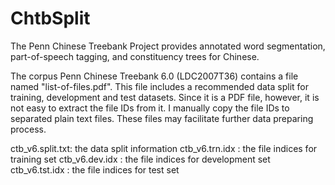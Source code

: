 ChtbSplit
=========

The Penn Chinese Treebank Project provides annotated word segmentation, part-of-speech tagging, and constituency trees for Chinese.

The corpus Penn Chinese Treebank 6.0 (LDC2007T36) contains a file named "list-of-files.pdf".
This file includes a recommended data split for training, development and test datasets.
Since it is a PDF file, however, it is not easy to extract the file IDs from it.
I manually copy the file IDs to separated plain text files.
These files may facilitate further data preparing process.

ctb_v6.split.txt: the data split information
ctb_v6.trn.idx  : the file indices for training set
ctb_v6.dev.idx  : the file indices for development set
ctb_v6.tst.idx  : the file indices for test set

